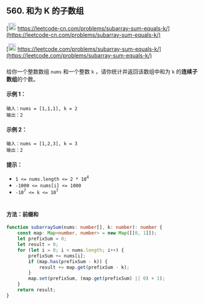 ## 560. 和为 K 的子数组

[<img src="https://static.leetcode-cn.com/cn-mono-assets/production/assets/logo-dark-cn.c42314a8.svg" height="20" /> https://leetcode-cn.com/problems/subarray-sum-equals-k/](https://leetcode-cn.com/problems/subarray-sum-equals-k/)

[<img src="https://assets.leetcode.com/static_assets/public/webpack_bundles/images/logo-dark.e99485d9b.svg" height="20"/> https://leetcode.com/problems/subarray-sum-equals-k/](https://leetcode.com/problems/subarray-sum-equals-k/)

###

给你一个整数数组 `nums` 和一个整数 `k` ，请你统计并返回该数组中和为 `k` 的**连续子数组**的个数。

#### 示例 1：

```
输入：nums = [1,1,1], k = 2
输出：2
```

#### 示例 2：

```
输入：nums = [1,2,3], k = 3
输出：2
```

#### 提示：

-   `1 <= nums.length <= 2 * 10`<sup>`4`</sup>
-   `-1000 <= nums[i] <= 1000`
-   `-10`<sup>`7`</sup>` <= k <= 10`<sup>`7`</sup>

#

#### 方法：前缀和

```ts
function subarraySum(nums: number[], k: number): number {
    const map: Map<number, number> = new Map([[0, 1]]);
    let prefixSum = 0;
    let result = 0;
    for (let i = 0; i < nums.length; i++) {
        prefixSum += nums[i];
        if (map.has(prefixSum - k)) {
            result += map.get(prefixSum - k);
        }
        map.set(prefixSum, (map.get(prefixSum) || 0) + 1);
    }
    return result;
}
```
